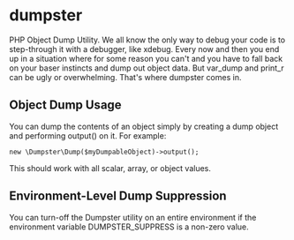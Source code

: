 # dumpster

PHP Object Dump Utility. We all know the only way to debug your code is to step-through it with a debugger, like xdebug. Every now and then you end up in a situation where for some reason you can't and you have to fall back on your baser instincts and dump out object data. But var_dump and print_r can be ugly or overwhelming. That's where dumpster comes in.

## Object Dump Usage

You can dump the contents of an object simply by creating a dump object and performing output() on it. For example:

    new \Dumpster\Dump($myDumpableObject)->output();

This should work with all scalar, array, or object values.

## Environment-Level Dump Suppression

You can turn-off the Dumpster utility on an entire environment if the environment variable DUMPSTER_SUPPRESS is a non-zero value.

